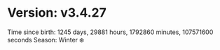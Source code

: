 # Version: v3.4.27
Time since birth: 1245 days, 29881 hours, 1792860 minutes, 107571600 seconds
Season: Winter ❄️
